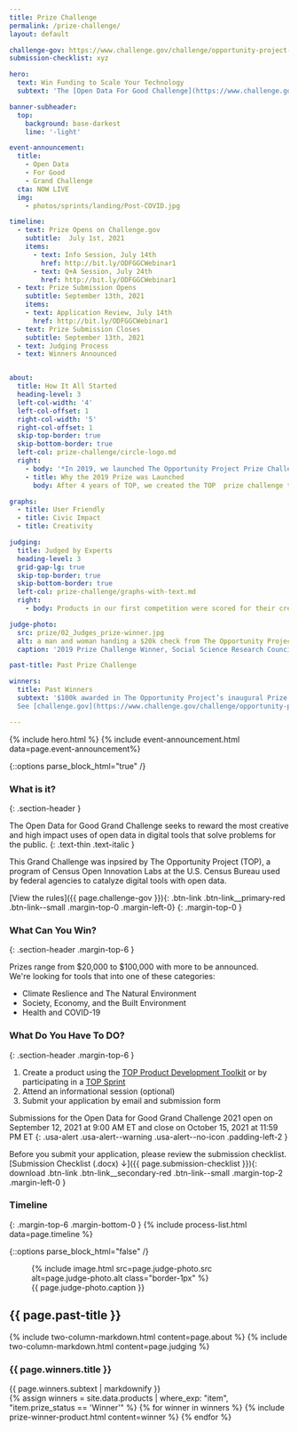```yaml
---
title: Prize Challenge
permalink: /prize-challenge/
layout: default

challenge-gov: https://www.challenge.gov/challenge/opportunity-project-prize/
submission-checklist: xyz

hero:
  text: Win Funding to Scale Your Technology
  subtext: 'The [Open Data For Good Challenge](https://www.challenge.gov/challenge/opportunity-project-prize/){: .usa-link } is now live. Win up to $100,000 by using The Opportunity Project process.'

banner-subheader:
  top:
    background: base-darkest
    line: '-light'

event-announcement:
  title:
    - Open Data
    - For Good
    - Grand Challenge
  cta: NOW LIVE
  img: 
    - photos/sprints/landing/Post-COVID.jpg  

timeline:
  - text: Prize Opens on Challenge.gov
    subtitle:  July 1st, 2021
    items:
      - text: Info Session, July 14th
        href: http://bit.ly/ODFGGCWebinar1
      - text: Q+A Session, July 24th
        href: http://bit.ly/ODFGGCWebinar1
  - text: Prize Submission Opens
    subtitle: September 13th, 2021
    items:
    - text: Application Review, July 14th
      href: http://bit.ly/ODFGGCWebinar1
  - text: Prize Submission Closes
    subtitle: September 13th, 2021
  - text: Judging Process
  - text: Winners Announced


about:
  title: How It All Started
  heading-level: 3
  left-col-width: '4'
  left-col-offset: 1
  right-col-width: '5'
  right-col-offset: 1
  skip-top-border: true
  skip-bottom-border: true
  left-col: prize-challenge/circle-logo.md
  right:
    - body: '*In 2019, we launched The Opportunity Project Prize Challenge. The Census Bureau’s first ever prize competition, it awarded $100,000 in funding across 5 teams.*'
    - title: Why the 2019 Prize was Launched
      body: After 4 years of TOP, we created the TOP  prize challenge to help address the challenges technologists face in deploying and sustaining civic tech products.  The prize challenge aimed to support technologists in getting their solutions into the hands of communities around the country.

graphs:
  - title: User Friendly
  - title: Civic Impact
  - title: Creativity

judging:
  title: Judged by Experts
  heading-level: 3
  grid-gap-lg: true
  skip-top-border: true
  skip-bottom-border: true
  left-col: prize-challenge/graphs-with-text.md
  right: 
    - body: Products in our first competition were scored for their creativity, user-friendliness, and potential for civic impact by panels of product, data, and policy specialists from private industry and government.

judge-photo: 
  src: prize/02_Judges_prize-winner.jpg
  alt: a man and woman handing a $20k check from The Opportunity Project to a woman on a stage
  caption: '2019 Prize Challenge Winner, Social Science Research Council, pictured with Ron Jarmin, Acting Director of the U.S. Census Bureau'

past-title: Past Prize Challenge

winners:
  title: Past Winners
  subtext: '$100k awarded in The Opportunity Project’s inaugural Prize Challenge.<br/> 
  See [challenge.gov](https://www.challenge.gov/challenge/opportunity-project-prize/) for challenge details.'

---
```


{% include hero.html %}
{% include event-announcement.html data=page.event-announcement%}

{::options parse_block_html="true" /}
<section class="grid-section margin-top-6 margin-bottom-15 padding-y-3 width-full maxw-full margin-x-0">
  <div class="maxw-tablet margin-x-auto">

### What is it?
{: .section-header }

The Open Data for Good Grand Challenge seeks to reward the most creative and high impact uses of open data in digital tools that solve problems for the public.
{: .text-thin .text-italic }

This Grand Challenge was inpsired by The Opportunity Project (TOP), a program of Census Open Innovation Labs at the U.S. Census Bureau used by federal agencies to catalyze digital tools with open data.

[View the rules]({{ page.challenge-gov }}){: .btn-link .btn-link__primary-red .btn-link--small .margin-top-0 .margin-left-0}
{: .margin-top-0 }

### What Can You Win?
{: .section-header .margin-top-6 }

Prizes range from $20,000 to $100,000 with more to be announced.  
We're looking for tools that into one of these categories:
- Climate Reslience and The Natural Environment
- Society, Economy, and the Built Environment
- Health and COVID-19

### What Do You Have To DO?
{: .section-header .margin-top-6 }
1. Create a product using the [TOP Product Development Toolkit](/product-development/toolkit/) or by participating in a [TOP Sprint](/sprints)
2. Attend an informational session (optional)
3. Submit your application by email and submission form

Submissions for the Open Data for Good Grand Challenge 2021 open on September 12, 2021 at 9:00 AM ET and close on October 15, 2021 at 11:59 PM ET
{: .usa-alert .usa-alert--warning .usa-alert--no-icon .padding-left-2 }

Before you submit your application, please review the submission checklist.
[Submission Checklist (.docx) &darr;]({{ page.submission-checklist }}){: download .btn-link .btn-link__secondary-red .btn-link--small .margin-top-2 .margin-left-0 }

### Timeline
{: .margin-top-6 .margin-bottom-0 }
{% include process-list.html data=page.timeline %}

{::options parse_block_html="false" /}
<figure>
  {% include image.html src=page.judge-photo.src alt=page.judge-photo.alt class="border-1px" %}
 <figcaption>{{ page.judge-photo.caption }}</figcaption>
</figure>

  </div>
</section>

<section class="usa-section usa-section--dark bg-base-darkest border-bottom-1px">

  <h2 class="text-center">
    {{ page.past-title }}
  </h2>

  {% include two-column-markdown.html content=page.about %}
  {% include two-column-markdown.html content=page.judging %}

  <div class="grid-section margin-bottom-6">
    <h3 class="margin-bottom-0 font-sans-xl">{{ page.winners.title }}</h3>
    <div class="text-center border-1px border-base-light padding-y-2">
      {{ page.winners.subtext | markdownify }}
    </div>
    {% assign winners = site.data.products | where_exp: "item", "item.prize_status == 'Winner'" %}
    {% for winner in winners %}
      {% include prize-winner-product.html content=winner %}
    {% endfor %}
  </div>

  
</section>